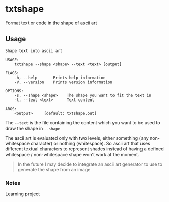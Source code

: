 # txtshape

Format text or code in the shape of ascii art

## Usage

```
Shape text into ascii art

USAGE:
    txtshape --shape <shape> --text <text> [output]

FLAGS:
    -h, --help       Prints help information
    -V, --version    Prints version information

OPTIONS:
    -s, --shape <shape>    The shape you want to fit the text in
    -t, --text <text>      Text content

ARGS:
    <output>     [default: txtshape.out]
```

The `--text` is the file containing the content which you want to be used to draw the shape in `--shape`

The ascii art is evaluated only with two levels, either something (any non-whitespace character) or nothing (whitespace). So ascii art that uses different textual characters to represent shades instead of having a defined whitespace / non-whitespace shape won't work at the moment.

> In the future I may decide to integrate an ascii art generator to use to generate the shape from an image


### Notes

Learning project
